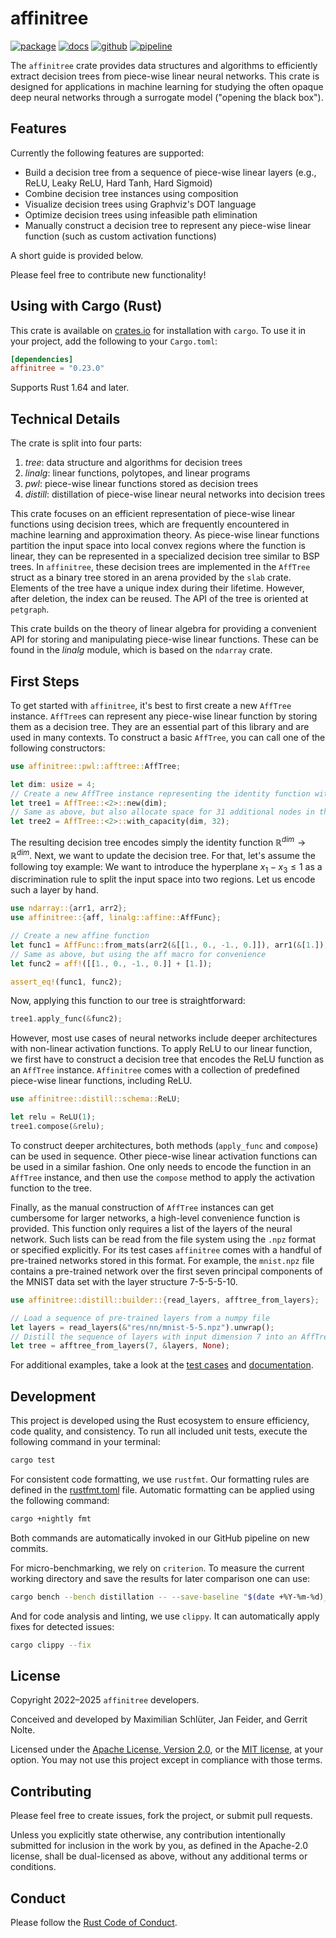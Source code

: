 # affinitree

[![package](https://img.shields.io/crates/v/affinitree.svg?logo=rust&label=package)](https://crates.io/crates/affinitree)
[![docs](https://img.shields.io/badge/affinitree-darkseagreen?logo=rust&label=docs)](https://docs.rs/affinitree/latest/affinitree)
[![github](https://img.shields.io/badge/affinitree-cadetblue?logo=github&label=GitHub)](https://github.com/Conturing/affinitree) 
[![pipeline](https://github.com/Conturing/affinitree/actions/workflows/ci.yml/badge.svg)](https://github.com/Conturing/affinitree/actions) 

The `affinitree` crate provides data structures and algorithms to efficiently extract decision trees from piece-wise linear neural networks.
This crate is designed for applications in machine learning for studying the often opaque deep neural networks through a surrogate model ("opening the black box").

## Features

Currently the following features are supported:
 - Build a decision tree from a sequence of piece-wise linear layers (e.g., ReLU, Leaky ReLU, Hard Tanh, Hard Sigmoid)
 - Combine decision tree instances using composition
 - Visualize decision trees using Graphviz's DOT language
 - Optimize decision trees using infeasible path elimination
 - Manually construct a decision tree to represent any piece-wise linear function (such as custom activation functions)

A short guide is provided below.

Please feel free to contribute new functionality!

## Using with Cargo (Rust)

This crate is available on [crates.io](https://crates.io/crates/affinitree) for installation with `cargo`.
To use it in your project, add the following to your `Cargo.toml`:

```toml
[dependencies]
affinitree = "0.23.0"
```

Supports Rust 1.64 and later.

## Technical Details

The crate is split into four parts:

1. *tree*: data structure and algorithms for decision trees
2. *linalg*: linear functions, polytopes, and linear programs
3. *pwl*: piece-wise linear functions stored as decision trees
4. *distill*: distillation of piece-wise linear neural networks into decision trees

This crate focuses on an efficient representation of piece-wise linear functions using decision trees, which are frequently encountered in machine learning and approximation theory.
As piece-wise linear functions partition the input space into local convex regions where the function is linear, they can be represented in a specialized decision tree similar to BSP trees.
In `affinitree`, these decision trees are implemented in the `AffTree` struct as a binary tree stored in an arena provided by the `slab` crate.
Elements of the tree have a unique index during their lifetime.
However, after deletion, the index can be reused.
The API of the tree is oriented at `petgraph`.

This crate builds on the theory of linear algebra for providing a convenient API for storing and manipulating piece-wise linear functions.
These can be found in the *linalg* module, which is based on the `ndarray` crate.

## First Steps

To get started with `affinitree`, it's best to first create a new `AffTree` instance.
`AffTree`s can represent any piece-wise linear function by storing them as a decision tree.
They are an essential part of this library and are used in many contexts.
To construct a basic `AffTree`, you can call one of the following constructors:
```rust
use affinitree::pwl::afftree::AffTree;

let dim: usize = 4;
// Create a new AffTree instance representing the identity function with input dimension 4
let tree1 = AffTree::<2>::new(dim);
// Same as above, but also allocate space for 31 additional nodes in the tree
let tree2 = AffTree::<2>::with_capacity(dim, 32);
```

The resulting decision tree encodes simply the identity function $\mathbb{R}^{dim} \to \mathbb{R}^{dim}$.
Next, we want to update the decision tree.
For that, let's assume the following toy example:
We want to introduce the hyperplane $x_1 - x_3 \leq 1$ as a discrimination rule to split the input space into two regions.
Let us encode such a layer by hand.

```rust
use ndarray::{arr1, arr2};
use affinitree::{aff, linalg::affine::AffFunc};

// Create a new affine function
let func1 = AffFunc::from_mats(arr2(&[[1., 0., -1., 0.]]), arr1(&[1.]));
// Same as above, but using the aff macro for convenience
let func2 = aff!([[1., 0., -1., 0.]] + [1.]);

assert_eq!(func1, func2);
```

Now, applying this function to our tree is straightforward:

```rust
tree1.apply_func(&func2);
```

However, most use cases of neural networks include deeper architectures with non-linear activation functions.
To apply ReLU to our linear function, we first have to construct a decision tree that encodes the ReLU function as an `AffTree` instance.
`Affinitree` comes with a collection of predefined piece-wise linear functions, including ReLU.

```rust
use affinitree::distill::schema::ReLU;

let relu = ReLU(1);
tree1.compose(&relu);
```

To construct deeper architectures, both methods (`apply_func` and `compose`) can be used in sequence.
Other piece-wise linear activation functions can be used in a similar fashion.
One only needs to encode the function in an `AffTree` instance, and then use the `compose` method to apply the activation function to the tree.

Finally, as the manual construction of `AffTree` instances can get cumbersome for larger networks, a high-level convenience function is provided.
This function only requires a list of the layers of the neural network.
Such lists can be read from the file system using the `.npz` format or specified explicitly.
For its test cases `affinitree` comes with a handful of pre-trained networks stored in this format.
For example, the `mnist.npz` file contains a pre-trained network over the first seven principal components of the MNIST data set with the layer structure 7-5-5-5-10.

```rust
use affinitree::distill::builder::{read_layers, afftree_from_layers};

// Load a sequence of pre-trained layers from a numpy file
let layers = read_layers(&"res/nn/mnist-5-5.npz").unwrap();
// Distill the sequence of layers with input dimension 7 into an AffTree without a precondition
let tree = afftree_from_layers(7, &layers, None);
```

For additional examples, take a look at the [test cases](tests) and [documentation](https://docs.rs/affinitree/latest/affinitree).

## Development

This project is developed using the Rust ecosystem to ensure efficiency, code quality, and consistency. 
To run all included unit tests, execute the following command in your terminal:
```sh
cargo test
```
For consistent code formatting, we use `rustfmt`. 
Our formatting rules are defined in the [rustfmt.toml](rustfmt.toml) file.
Automatic formatting can be applied using the following command:
```sh
cargo +nightly fmt
```
Both commands are automatically invoked in our GitHub pipeline on new commits.

For micro-benchmarking, we rely on `criterion`.
To measure the current working directory and save the results for later comparison one can use:
```sh
cargo bench --bench distillation -- --save-baseline "$(date +%Y-%m-%d)_$(git rev-parse --short HEAD)"
```
And for code analysis and linting, we use ``clippy``.
It can automatically apply fixes for detected issues:
```sh
cargo clippy --fix 
```


## License

Copyright 2022–2025 `affinitree` developers.

Conceived and developed by Maximilian Schlüter, Jan Feider, and Gerrit Nolte.

Licensed under the [Apache License, Version 2.0](LICENSE-APACHE), or the [MIT
license](LICENSE-MIT), at your option. You may not use this project except in
compliance with those terms.

## Contributing

Please feel free to create issues, fork the project, or submit pull requests.

Unless you explicitly state otherwise, any contribution intentionally submitted
for inclusion in the work by you, as defined in the Apache-2.0 license, shall be
dual-licensed as above, without any additional terms or conditions.

## Conduct

Please follow the [Rust Code of Conduct].

[Rust Code of Conduct]: https://www.rust-lang.org/conduct.html